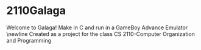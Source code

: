 # 2110Galaga
Welcome to Galaga! 
Make in C and run in a GameBoy Advance Emulator
\newline
Created as a project for the class CS 2110-Computer Organization and Programming
